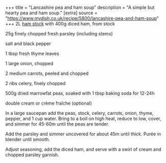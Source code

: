 +++
title = "Lancashire pea and ham soup"
description = "A simple but hearty pea and ham soup."
[extra]
source = "https://www.mydish.co.uk/recipe/5800/lancashire-pea-and-ham-soup"
+++
2L [ham stock](@/recipes/ham_stock.md) with 400g diced ham, from stock

25g finely chopped fresh parsley (including stems)

salt and black pepper

1 tbsp fresh thyme leaves

1 large onion, chopped

2 medium carrots, peeled and chopped

2 ribs celery, finely chopped

500g dried marrowfat peas, soaked with 1 tbsp baking soda for 12-24h

double cream or crème fraîche (optional)
<!-- sep -->
In a large saucepan add the peas, stock, celery, carrots, onion, thyme, pepper, and 1 cup water.
Bring to a boil on high heat, reduce to low, cover, and simmer for 45-60m until the peas are tender.

Add the parsley and simmer uncovered for about 45m until thick. Purée in blender until smooth.

Adjust seasoning, add the diced ham, and serve with a swirl of cream and chopped parsley garnish.

